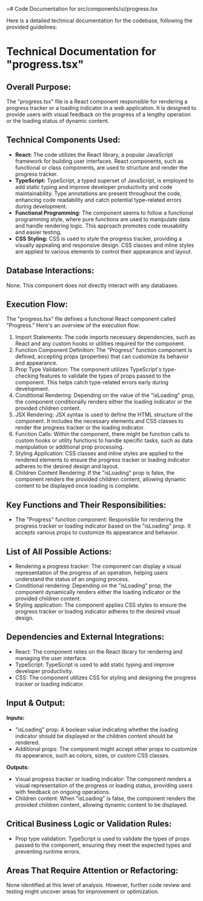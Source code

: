 =# Code Documentation for src/components/ui/progress.tsx

Here is a detailed technical documentation for the codebase, following the provided guidelines:

# Technical Documentation for "progress.tsx"

## Overall Purpose:
The "progress.tsx" file is a React component responsible for rendering a progress tracker or a loading indicator in a web application. It is designed to provide users with visual feedback on the progress of a lengthy operation or the loading status of dynamic content.

## Technical Components Used:
- **React:** The code utilizes the React library, a popular JavaScript framework for building user interfaces. React components, such as functional or class components, are used to structure and render the progress tracker.
- **TypeScript:** TypeScript, a typed superset of JavaScript, is employed to add static typing and improve developer productivity and code maintainability. Type annotations are present throughout the code, enhancing code readability and catch potential type-related errors during development.
- **Functional Programming:** The component seems to follow a functional programming style, where pure functions are used to manipulate data and handle rendering logic. This approach promotes code reusability and easier testing.
- **CSS Styling:** CSS is used to style the progress tracker, providing a visually appealing and responsive design. CSS classes and inline styles are applied to various elements to control their appearance and layout.

## Database Interactions:
None. This component does not directly interact with any databases.

## Execution Flow:
The "progress.tsx" file defines a functional React component called "Progress." Here's an overview of the execution flow:
1. Import Statements: The code imports necessary dependencies, such as React and any custom hooks or utilities required for the component.
2. Function Component Definition: The "Progress" function component is defined, accepting props (properties) that can customize its behavior and appearance.
3. Prop Type Validation: The component utilizes TypeScript's type-checking features to validate the types of props passed to the component. This helps catch type-related errors early during development.
4. Conditional Rendering: Depending on the value of the "isLoading" prop, the component conditionally renders either the loading indicator or the provided children content.
5. JSX Rendering: JSX syntax is used to define the HTML structure of the component. It includes the necessary elements and CSS classes to render the progress tracker or the loading indicator.
6. Function Calls: Within the component, there might be function calls to custom hooks or utility functions to handle specific tasks, such as data manipulation or additional prop processing.
7. Styling Application: CSS classes and inline styles are applied to the rendered elements to ensure the progress tracker or loading indicator adheres to the desired design and layout.
8. Children Content Rendering: If the "isLoading" prop is false, the component renders the provided children content, allowing dynamic content to be displayed once loading is complete.

## Key Functions and Their Responsibilities:
- The "Progress" function component: Responsible for rendering the progress tracker or loading indicator based on the "isLoading" prop. It accepts various props to customize its appearance and behavior.

## List of All Possible Actions:
- Rendering a progress tracker: The component can display a visual representation of the progress of an operation, helping users understand the status of an ongoing process.
- Conditional rendering: Depending on the "isLoading" prop, the component dynamically renders either the loading indicator or the provided children content.
- Styling application: The component applies CSS styles to ensure the progress tracker or loading indicator adheres to the desired visual design.

## Dependencies and External Integrations:
- React: The component relies on the React library for rendering and managing the user interface.
- TypeScript: TypeScript is used to add static typing and improve developer productivity.
- CSS: The component utilizes CSS for styling and designing the progress tracker or loading indicator.

## Input & Output:
**Inputs:**
- "isLoading" prop: A boolean value indicating whether the loading indicator should be displayed or the children content should be rendered.
- Additional props: The component might accept other props to customize its appearance, such as colors, sizes, or custom CSS classes.

**Outputs:**
- Visual progress tracker or loading indicator: The component renders a visual representation of the progress or loading status, providing users with feedback on ongoing operations.
- Children content: When "isLoading" is false, the component renders the provided children content, allowing dynamic content to be displayed.

## Critical Business Logic or Validation Rules:
- Prop type validation: TypeScript is used to validate the types of props passed to the component, ensuring they meet the expected types and preventing runtime errors.

## Areas That Require Attention or Refactoring:
None identified at this level of analysis. However, further code review and testing might uncover areas for improvement or optimization.
